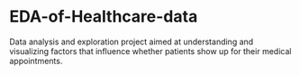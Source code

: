 # EDA-of-Healthcare-data
Data analysis and exploration project aimed at understanding and visualizing factors that influence whether patients show up for their medical appointments.
